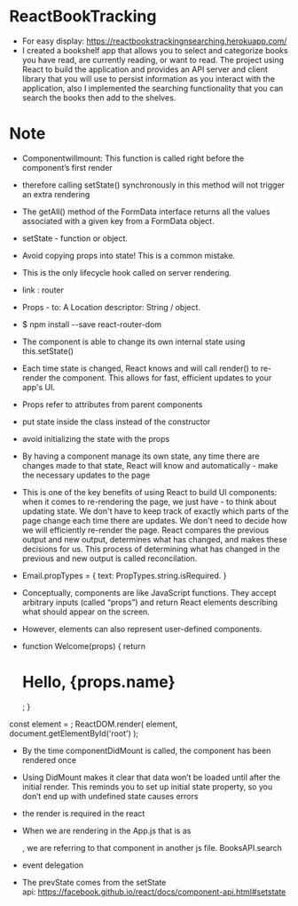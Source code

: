 # ReactBookTracking
- For easy display:
https://reactbookstrackingnsearching.herokuapp.com/
- I created a bookshelf app that allows you to select and categorize books you have read, are currently reading, or want to read. The project using React to build the application and provides an API server and client library that you will use to persist information as you interact with the application, also I implemented the searching functionality that you can search the books then add to the shelves.



# Note
- Componentwillmount: This function is called right before the component’s first render
- therefore calling setState() synchronously in this method will not trigger an extra rendering
- The getAll() method of the FormData interface returns all the values associated with a given key from a FormData object.
- setState - function or object.
- Avoid copying props into state! This is a common mistake.
- This is the only lifecycle hook called on server rendering.
- link : router
- Props - to: A Location descriptor: String / object.
- $ npm install --save react-router-dom


- The component is able to change its own internal state using this.setState()
- Each time state is changed, React knows and will call render() to re-render the component. This allows for fast, efficient updates to your app's UI.
- Props refer to attributes from parent components
- put state inside the class instead of the constructor
- avoid initializing the state with the props
- By having a component manage its own state, any time there are changes made to that state, React will know and automatically - make the necessary updates to the page
- This is one of the key benefits of using React to build UI components: when it comes to re-rendering the page, we just have - to think about updating state. We don't have to keep track of exactly which parts of the page change each time there are updates. We don't need to decide how we will efficiently re-render the page. React compares the previous output and new output, determines what has changed, and makes these decisions for us. This process of determining what has changed in the previous and new output is called reconcilation.
- Email.propTypes = {
text: PropTypes.string.isRequired.
}
  
- Conceptually, components are like JavaScript functions. They accept arbitrary inputs (called “props”) and return React elements describing what should appear on the screen.
- However, elements can also represent user-defined components.
- function Welcome(props) {
  return <h1>Hello, {props.name}</h1>;
}

const element = <Welcome name="Sara" />;
ReactDOM.render(
  element,
  document.getElementById('root')
);
- By the time componentDidMount is called, the component has been rendered once
- Using DidMount makes it clear that data won’t be loaded until after the initial render. This reminds you to set up initial state property, so you don’t end up with undefined state causes errors
- the render is required in the react
- When we are rendering in the App.js that is as <div name = ….>, we are referring to that component in another js file.
BooksAPI.search


- event delegation
- The prevState comes from the setState api: https://facebook.github.io/react/docs/component-api.html#setstate
